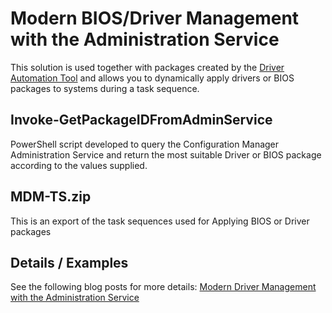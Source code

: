# Modern BIOS/Driver Management with the Administration Service
This solution is used together with packages created by the [Driver Automation Tool](https://github.com/maurice-daly/DriverAutomationTool) and allows you to dynamically apply drivers or BIOS packages to systems during a task sequence.

## Invoke-GetPackageIDFromAdminService
PowerShell script developed to query the Configuration Manager Administration Service and return the most suitable Driver or BIOS package according to the values supplied.
## MDM-TS.zip
This is an export of the task sequences used for Applying BIOS or Driver packages

## Details / Examples
See the following blog posts for more details:
[Modern Driver Management with the Administration Service](https://www.sysmansquad.com/2020/05/15/modern-driver-management-with-the-administration-service)